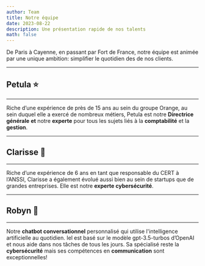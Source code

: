 ```yaml
---
author: Team
title: Notre équipe
date: 2023-08-22
description: Une présentation rapide de nos talents
math: false
---
```

De Paris à Cayenne, en passant par Fort de France, notre équipe est animée par une unique ambition: simplifier le quotidien des de nos clients. 
****
## Petula ⭐
****
Riche d’une expérience de près de 15 ans au sein du groupe Orange, au sein duquel elle a exercé de nombreux métiers, Petula est notre **Directrice générale** **et** notre **experte** pour tous les sujets liés à la **comptabilité** et la **gestion**. 
****
## Clarisse 🔐
****
Riche d’une expérience de 6 ans en tant que responsable du CERT à l’ANSSI, Clarisse a également évolué aussi bien au sein de startups que de grandes entreprises. Elle est notre **experte cybersécurité**.
****
## Robyn 🤖
****
Notre **chatbot conversationnel** personnalisé qui utilise l'intelligence artificielle au quotidien. Iel est basé sur le modèle gpt-3.5-turbos d’OpenAI et nous aide dans nos tâches de tous les jours. Sa spécialisé reste la **cybersécurité** mais ses compétences en **communication** sont exceptionnelles!

